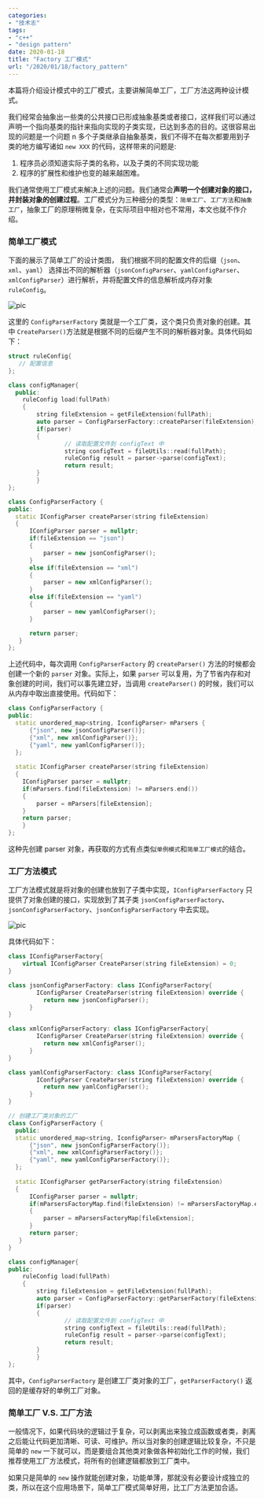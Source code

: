 ```yaml
---
categories:
- "技术志"
tags:
- "c++"
- "design pattern"
date: 2020-01-18
title: "Factory 工厂模式"
url: "/2020/01/18/factory_pattern"
---
```


本篇将介绍设计模式中的工厂模式，主要讲解简单工厂，工厂方法这两种设计模式。

<!--more-->

我们经常会抽象出一些类的公共接口已形成抽象基类或者接口，这样我们可以通过声明一个指向基类的指针来指向实现的子类实现，已达到多态的目的。这很容易出现的问题是一个问题 n 多个子类继承自抽象基类，我们不得不在每次都要用到子类的地方编写诸如 `new XXX` 的代码，这样带来的问题是:
1. 程序员必须知道实际子类的名称，以及子类的不同实现功能
2. 程序的扩展性和维护也变的越来越困难。

我们通常使用工厂模式来解决上述的问题。我们通常会**声明一个创建对象的接口，并封装对象的创建过程**。工厂模式分为三种细分的类型：`简单工厂`、`工厂方法`和`抽象工厂`，抽象工厂的原理稍微复杂，在实际项目中相对也不常用，本文也就不作介绍。

### 简单工厂模式

下面的展示了简单工厂的设计类图， 我们根据不同的配置文件的后缀（`json`、`xml`、`yaml`） 选择出不同的解析器（`jsonConfigParser`、`yamlConfigParser`、`xmlConfigParser`）进行解析，并将配置文件的信息解析成内存对象 `ruleConfig`。

![pic](/pic/2020/2020-01-18-factory-easy.png)

这里的 `ConfigParserFactory` 类就是一个工厂类，这个类只负责对象的创建。其中 `CreateParser()`方法就是根据不同的后缀产生不同的解析器对象。具体代码如下：

~~~cpp
struct ruleConfig{
   // 配置信息  
};

class configManager{
  public:
  	ruleConfig load(fullPath)
    {
      	string fileExtension = getFileExtension(fullPath);
        auto parser = ConfigParserFactory::createParser(fileExtension);
      	if(parser)
        {
          		// 读取配置文件到 configText 中
          		string configText = fileUtils::read(fullPath);
          		ruleConfig result = parser->parse(configText);
          		return result;
        }
		}
};

class ConfigParserFactory {
public:
  static IConfigParser createParser(string fileExtension)
  {
      IConfigParser parser = nullptr;
      if(fileExtension == "json")
      {
          parser = new jsonConfigParser();
      }
      else if(fileExtension == "xml")
      {
          parser = new xmlConfigParser();            
      }
      else if(fileExtension == "yaml")
      {
          parser = new yamlConfigParser();            
      }

      return parser;
   }
};
~~~

上述代码中，每次调用 `ConfigParserFactory` 的 `createParser()` 方法的时候都会创建一个新的 `parser` 对象。实际上，如果 `parser` 可以复用，为了节省内存和对象创建的时间，我们可以事先建立好，当调用 `createParser()` 的时候，我们可以从内存中取出直接使用。代码如下：

~~~cpp
class ConfigParserFactory {
public:
  static unordered_map<string, IconfigParser> mParsers {
      {"json", new jsonConfigParser()};
      {"xml", new xmlConfigParser()};
      {"yaml", new yamlConfigParser()};
  };
  
  static IConfigParser createParser(string fileExtension)
  {
    IConfigParser parser = nullptr;
    if(mParsers.find(fileExtension) != mParsers.end())
    {
        parser = mParsers[fileExtension];
    }
    return parser;
    }
};
~~~

这种先创建 parser 对象，再获取的方式有点类似`单例模式`和`简单工厂模式`的结合。


### 工厂方法模式

工厂方法模式就是将对象的创建也放到了子类中实现，`IConfigParserFactory` 只提供了对象创建的接口，实现放到了其子类 `jsonConfigParserFactory`、`jsonConfigParserFactory`、`jsonConfigParserFactory` 中去实现。

![pic](/pic/2020/2020-01-18-factory-method.png)

具体代码如下：

~~~cpp
class IConfigParserFactory{
  	virtual IConfigParser CreateParser(string fileExtension) = 0;
}

class jsonConfigParserFactory: class IConfigParserFactory{
  		IConfigParser CreateParser(string fileExtension) override {
          return new jsonConfigParser();
      }
}

class xmlConfigParserFactory: class IConfigParserFactory{
  		IConfigParser CreateParser(string fileExtension) override {
          return new xmlConfigParser();
      }
}

class yamlConfigParserFactory: class IConfigParserFactory{
  		IConfigParser CreateParser(string fileExtension) override {
          return new yamlConfigParser();
      }
}

// 创建工厂类对象的工厂
class ConfigParserFactory {
  public:
  static unordered_map<string, IconfigParser> mParsersFactoryMap {
      {"json", new jsonConfigParserFactory()};
      {"xml", new xmlConfigParserFactory()};
      {"yaml", new yamlConfigParserFactory()};
  };
  
  static IConfigParser getParserFactory(string fileExtension)
  {
      IConfigParser parser = nullptr;
      if(mParsersFactoryMap.find(fileExtension) != mParsersFactoryMap.end())
      {
          parser = mParsersFactoryMap[fileExtension];
      }
      return parser;
   }
}

class configManager{
public:
  	ruleConfig load(fullPath)
    {
      	string fileExtension = getFileExtension(fullPath);
        auto parser = ConfigParserFactory::getParserFactory(fileExtension);
      	if(parser)
        {
          		// 读取配置文件到 configText 中
          		string configText = fileUtils::read(fullPath);
          		ruleConfig result = parser->parse(configText);
          		return result;
        }
		}
};
~~~

其中，`ConfigParserFactory` 是创建工厂类对象的工厂，`getParserFactory()` 返回的是缓存好的单例工厂对象。

### 简单工厂 V.S. 工厂方法

一般情况下，如果代码块的逻辑过于复杂，可以剥离出来独立成函数或者类，剥离之后能让代码更加清晰、可读、可维护。所以当对象的创建逻辑比较复杂，不只是简单的 `new` 一下就可以，而是要组合其他类对象做各种初始化工作的时候，我们推荐使用工厂方法模式，将所有的创建逻辑都放到工厂类中。

如果只是简单的 `new` 操作就能创建对象，功能单薄，那就没有必要设计成独立的类，所以在这个应用场景下，简单工厂模式简单好用，比工厂方法更加合适。